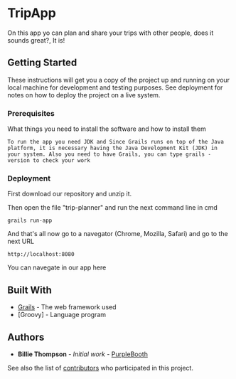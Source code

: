 # TripApp

On this app yo can plan and share your trips with other people, does it sounds great?, It is! 

## Getting Started

These instructions will get you a copy of the project up and running on your local machine for development and testing purposes. See deployment for notes on how to deploy the project on a live system.

### Prerequisites

What things you need to install the software and how to install them

```
To run the app you need JDK and Since Grails runs on top of the Java platform, it is necessary having the Java Development Kit (JDK) in your system. Also you need to have Grails, you can type grails - version to check your work
```

### Deployment

First download our repository and unzip it.

Then open the file "trip-planner" and run the next command line in cmd

```
grails run-app
```

And that's all now go to a navegator (Chrome, Mozilla, Safari) and go to the next URL

```
http://localhost:8080
```

You can navegate in our app here


## Built With

* [Grails](https://grails.org/documentation.html) - The web framework used
* [Groovy] - Language program

## Authors

* **Billie Thompson** - *Initial work* - [PurpleBooth](https://github.com/PurpleBooth)

See also the list of [contributors](https://github.com/your/project/contributors) who participated in this project.

